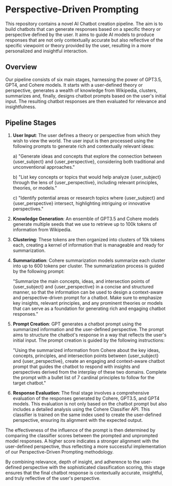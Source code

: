  # Perspective-Driven Prompting

This repository contains a novel AI Chatbot creation pipeline. The aim is to build chatbots that can generate responses based on a specific theory or perspective defined by the user. It aims to guide AI models to produce responses that are not only contextually accurate but also reflective of the specific viewpoint or theory provided by the user, resulting in a more personalized and insightful interaction.


## Overview

Our pipeline consists of six main stages, harnessing the power of GPT3.5, GPT4, and Cohere models. It starts with a user-defined theory or perspective, generates a wealth of knowledge from Wikipedia, clusters, summarizes and, finally, designs chatbot prompts based on the user's initial input. The resulting chatbot responses are then evaluated for relevance and insightfulness.

## Pipeline Stages

1. **User Input**: The user defines a theory or perspective from which they wish to view the world. The user input is then processed using the following prompts to generate rich and contextually relevant ideas:

    a) "Generate ideas and concepts that explore the connection between {user_subject} and {user_perspective}, considering both traditional and unconventional approaches."

    b) "List key concepts or topics that would help analyze {user_subject} through the lens of {user_perspective}, including relevant principles, theories, or models."

    c) "Identify potential areas or research topics where {user_subject} and {user_perspective} intersect, highlighting intriguing or innovative perspectives."

2. **Knowledge Generation**: An ensemble of GPT3.5 and Cohere models generate multiple seeds that we use to retrieve up to 100k tokens of information from Wikipedia.

3. **Clustering**: These tokens are then organized into clusters of 10k tokens each, creating a kernel of information that is manageable and ready for summarization.

4. **Summarization**: Cohere summarization models summarize each cluster into up to 600 tokens per cluster. The summarization process is guided by the following prompt:

    "Summarize the main concepts, ideas, and intersection points of {user_subject} and {user_perspective} in a concise and structured manner, so that the information can be used to design a context-aware and perspective-driven prompt for a chatbot. Make sure to emphasize key insights, relevant principles, and any prominent theories or models that can serve as a foundation for generating rich and engaging chatbot responses."

5. **Prompt Creation**: GPT generates a chatbot prompt using the summarized information and the user-defined perspective. The prompt aims to structure the chatbot's response in a way that reflects the user's initial input. The prompt creation is guided by the following instructions:

    "Using the summarized information from Cohere about the key ideas, concepts, principles, and intersection points between {user_subject} and {user_perspective}, create an engaging and context-aware chatbot prompt that guides the chatbot to respond with insights and perspectives derived from the interplay of these two domains. Complete the prompt with a bullet list of 7 cardinal principles to follow for the target chatbot."

6. **Response Evaluation**: The final stage involves a comprehensive evaluation of the responses generated by Cohere, GPT3.5, and GPT4 models. This evaluation is not only based on the chatbot prompt but also includes a detailed analysis using the Cohere Classifier API. This classifier is trained on the same index used to create the user-defined perspective, ensuring its alignment with the expected output.

The effectiveness of the influence of the prompt is then determined by comparing the classifier scores between the prompted and unprompted model responses. A higher score indicates a stronger alignment with the user-defined perspective, thus reflecting a more successful implementation of our Perspective-Driven Prompting methodology.

By combining relevance, depth of insight, and adherence to the user-defined perspective with the sophisticated classification scoring, this stage ensures that the final chatbot response is contextually accurate, insightful, and truly reflective of the user's perspective.